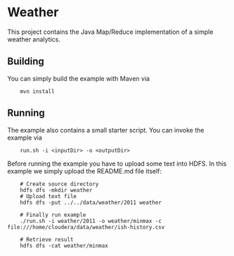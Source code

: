 # Weather

This project contains the Java Map/Reduce implementation of a simple weather analytics. 

## Building

You can simply build the example with Maven via

        mvn install
        

## Running
        
The example also contains a small starter script. You can invoke the example via
        
        run.sh -i <inputDir> -o <outputDir>
        
Before running the example you have to upload some text into HDFS. In this example we simply upload the README.md
file itself:

        # Create source directory
        hdfs dfs -mkdir weather
        # Upload text file
        hdfs dfs -put ../../data/weather/2011 weather
        
        # Finally run example
        ./run.sh -i weather/2011 -o weather/minmax -c file:///home/cloudera/data/weather/ish-history.csv
        
        # Retrieve result
        hdfs dfs -cat weather/minmax

